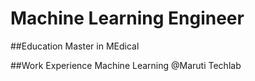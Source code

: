 # Machine Learning Engineer

##Education
Master in MEdical

##Work Experience
Machine Learning @Maruti Techlab

